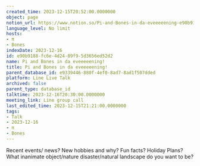 ```yaml
---
created_time: 2023-12-15T20:52:00.0000000
object: page
notion_url: https://www.notion.so/Pi-and-Bones-in-da-eveeeeening-e90b9188fc6e4d2489f95d3656ed52d2
language_level: No limit
hosts:
- π
- Bones
indexDate: 2023-12-16
id: e90b9188-fc6e-4d24-89f9-5d3656ed52d2
name: Pi and Bones in da eveeeeening!
title: Pi and Bones in da eveeeeening!
parent_database_id: e9339446-880f-4ef0-8ad7-8ad1f507dded
platform: Line Live Talk
archived: false
parent_type: database_id
talktime: 2023-12-16T20:30:00.0000000
meeting_link: Line group call
last_edited_time: 2023-12-15T21:21:00.0000000
tags:
- Talk
- 2023-12-16
- π
- Bones
---
```



Recent events/ news?
New hobbies and why?
Fun facts? 
Holiday Plans?
What inanimate object/nature disaster/natural landscape do you want to be?























